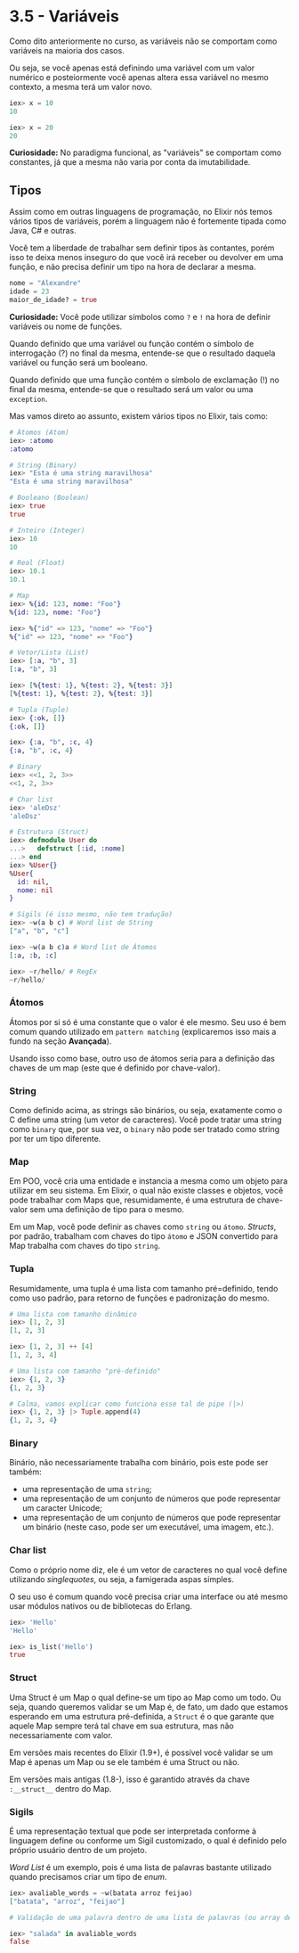 # 3.5 - Variáveis

Como dito anteriormente no curso, as variáveis não se comportam como variáveis na maioria dos casos.

Ou seja, se você apenas está definindo uma variável com um valor numérico e posteiormente você apenas altera essa variável no mesmo contexto, a mesma terá um valor novo.

```elixir
iex> x = 10
10

iex> x = 20
20
```

**Curiosidade:** No paradigma funcional, as "variáveis" se comportam como constantes, já que a mesma não varia por conta da imutabilidade.

## Tipos

Assim como em outras linguagens de programação, no Elixir nós temos vários tipos de variáveis, porém a linguagem não é fortemente tipada como Java, C# e outras.

Você tem a liberdade de trabalhar sem definir tipos às contantes, porém isso te deixa menos inseguro do que você irá receber ou devolver em uma função, e não precisa definir um tipo na hora de declarar a mesma.

```elixir
nome = "Alexandre"
idade = 23
maior_de_idade? = true
```

**Curiosidade:** Você pode utilizar símbolos como `?` e `!` na hora de definir variáveis ou nome de funções.

Quando definido que uma variável ou função contém o símbolo de interrogação (?) no final da mesma, entende-se que o resultado daquela variável ou função será um booleano.

Quando definido que uma função contém o símbolo de exclamação (!) no final da mesma, entende-se que o resultado será um valor ou uma `exception`.

Mas vamos direto ao assunto, existem vários tipos no Elixir, tais como:

```elixir
# Átomos (Atom)
iex> :atomo
:atomo

# String (Binary)
iex> "Esta é uma string maravilhosa"
"Esta é uma string maravilhosa"

# Booleano (Boolean)
iex> true
true

# Inteiro (Integer)
iex> 10
10

# Real (Float)
iex> 10.1
10.1

# Map
iex> %{id: 123, nome: "Foo"}
%{id: 123, nome: "Foo"}

iex> %{"id" => 123, "nome" => "Foo"}
%{"id" => 123, "nome" => "Foo"}

# Vetor/Lista (List)
iex> [:a, "b", 3]
[:a, "b", 3]

iex> [%{test: 1}, %{test: 2}, %{test: 3}]
[%{test: 1}, %{test: 2}, %{test: 3}]

# Tupla (Tuple)
iex> {:ok, []}
{:ok, []}

iex> {:a, "b", :c, 4}
{:a, "b", :c, 4}

# Binary
iex> <<1, 2, 3>>
<<1, 2, 3>>

# Char list
iex> 'aleDsz'
'aleDsz'

# Estrutura (Struct)
iex> defmodule User do
...>   defstruct [:id, :nome]
...> end
iex> %User{}
%User{
  id: nil,
  nome: nil
}

# Sigils (é isso mesmo, não tem tradução)
iex> ~w(a b c) # Word list de String
["a", "b", "c"]

iex> ~w(a b c)a # Word list de Átomos
[:a, :b, :c]

iex> ~r/hello/ # RegEx
~r/hello/
```

### Átomos

Átomos por si só é uma constante que o valor é ele mesmo. Seu uso é bem comum quando utilizado em `pattern matching` (explicaremos isso mais a fundo na seção **Avançada**).

Usando isso como base, outro uso de átomos seria para a definição das chaves de um map (este que é definido por chave-valor).

### String

Como definido acima, as strings são binários, ou seja, exatamente como o C define uma string (um vetor de caracteres). Você pode tratar uma string como `binary` que, por sua vez, o `binary` não pode ser tratado como string por ter um tipo diferente.

### Map

Em POO, você cria uma entidade e instancia a mesma como um objeto para utilizar em seu sistema. Em Elixir, o qual não existe classes e objetos, você pode trabalhar com Maps que, resumidamente, é uma estrutura de chave-valor sem uma definição de tipo para o mesmo.

Em um Map, você pode definir as chaves como `string` ou `átomo`. _Structs_, por padrão, trabalham com chaves do tipo `átomo` e JSON convertido para Map trabalha com chaves do tipo `string`.

### Tupla

Resumidamente, uma tupla é uma lista com tamanho pré=definido, tendo como uso padrão, para retorno de funções e padronização do mesmo.

```elixir
# Uma lista com tamanho dinâmico
iex> [1, 2, 3]
[1, 2, 3]

iex> [1, 2, 3] ++ [4]
[1, 2, 3, 4]

# Uma lista com tamanho "pré-definido"
iex> {1, 2, 3}
{1, 2, 3}

# Calma, vamos explicar como funciona esse tal de pipe (|>)
iex> {1, 2, 3} |> Tuple.append(4)
{1, 2, 3, 4}
```

### Binary

Binário, não necessariamente trabalha com binário, pois este pode ser também:

 - uma representação de uma `string`;
 - uma representação de um conjunto de números que pode representar um caracter Unicode;
 - uma representação de um conjunto de números que pode representar um binário (neste caso, pode ser um executável, uma imagem, etc.).

### Char list

Como o próprio nome diz, ele é um vetor de caracteres no qual você define utilizando *singlequotes*, ou seja, a famigerada aspas simples.

O seu uso é comum quando você precisa criar uma interface ou até mesmo usar módulos nativos ou de bibliotecas do Erlang.

```elixir
iex> 'Hello'
'Hello'

iex> is_list('Hello')
true
```

### Struct

Uma Struct é um Map o qual define-se um tipo ao Map como um todo. Ou seja, quando queremos validar se um Map é, de fato, um dado que estamos esperando em uma estrutura pré-definida, a `Struct` é o que garante que aquele Map sempre terá tal chave em sua estrutura, mas não necessariamente com valor.

Em versões mais recentes do Elixir (1.9+), é possível você validar se um Map é apenas um Map ou se ele também é uma Struct ou não.

Em versões mais antigas (1.8-), isso é garantido através da chave `:__struct__` dentro do Map.

### Sigils

É uma representação textual que pode ser interpretada conforme à linguagem define ou conforme um Sigil customizado, o qual é definido pelo próprio usuário dentro de um projeto.

*Word List* é um exemplo, pois é uma lista de palavras bastante utilizado quando precisamos criar um tipo de *enum*.

```elixir
iex> avaliable_words = ~w(batata arroz feijao)
["batata", "arroz", "feijao"]

# Validação de uma palavra dentro de uma lista de palavras (ou array de Strings)

iex> "salada" in avaliable_words
false
```